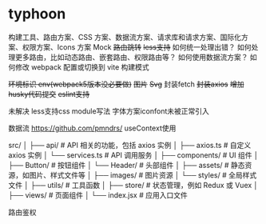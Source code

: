 # typhoon


构建工具、路由方案、CSS 方案、数据流方案、请求库和请求方案、国际化方案、权限方案、Icons 方案
Mock
~~路由跳转~~
~~less支持~~
如何统一处理出错？
如何处理更多路由，比如动态路由、嵌套路由、权限路由等？
如何使用数据流方案？
如何修改 webpack 配置或切换到 vite 构建模式   

~~环境标识  env(webpack5版本没必要做)~~
~~图片~~
~~Svg~~
封装fetch
~~封装axios~~
~~增加husky代码提交~~
~~eslint支持~~


未解决
less支持css module写法
字体方案iconfont未被正常引入


数据流
https://github.com/pmndrs/
useContext使用



src/
│
├── api/                # API 相关的功能，包括 axios 实例
│   ├── axios.ts       # 自定义 axios 实例
│   └── services.ts     # API 调用服务
│
├── components/         # UI 组件
│   ├── Button/         # 按钮组件
│   └── Header/         # 头部组件
│
├── assets/             # 静态资源，如图片、样式文件等
│   ├── images/         # 图片资源
│   └── styles/         # 全局样式文件
│
├── utils/              # 工具函数
│
├── store/              # 状态管理，例如 Redux 或 Vuex
│
├── views/              # 页面组件
│
└── index.jsx          # 应用入口文件


路由鉴权

